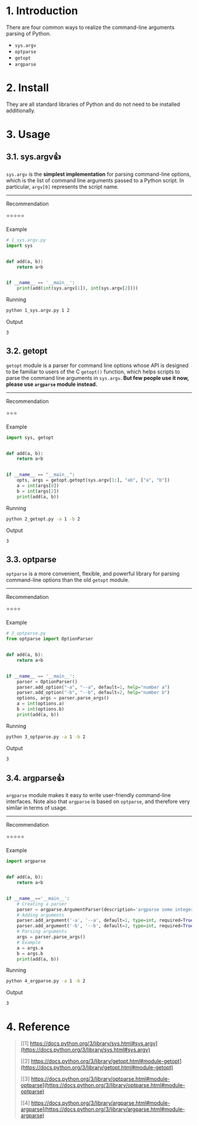 # 1. Introduction
There are four common ways to realize the command-line arguments parsing of Python.
- `sys.argv`
- `optparse`
- `getopt`
- `argparse`
# 2. Install
They are all standard libraries of Python and do not need to be installed additionally.
# 3. Usage
## 3.1. sys.argv👍
`sys.argv` is the **simplest implementation** for parsing command-line options, which is the list of command line arguments passed to a Python script. In particular, `argv[0]` represents the script name.

---
Recommendation

⭐⭐⭐⭐⭐

Example
```python
# 1_sys.argv.py
import sys


def add(a, b):
    return a+b


if __name__ == '__main__':
    print(add(int(sys.argv[1]), int(sys.argv[2])))
```
Running
```bash
python 1_sys.argv.py 1 2
```
Output
```bash
3
```
## 3.2. getopt
`getopt` module is a parser for command line options whose API is designed to be familiar to users of the C `getopt()` function, which helps scripts to parse the command line arguments in `sys.argv`. **But few people use it now, please use `argparse` module instead.**

---
Recommendation

⭐⭐⭐

Example
```python
import sys, getopt


def add(a, b):
    return a+b


if __name__ == "__main__":
    opts, args = getopt.getopt(sys.argv[1:], "ab", ["a", "b"])
    a = int(args[0])
    b = int(args[2])
    print(add(a, b))
```
Running
```bash
python 2_getopt.py -a 1 -b 2
```
Output
```bash
3
```
## 3.3. optparse
`optparse` is a more convenient, flexible, and powerful library for parsing command-line options than the old `getopt` module.

---
Recommendation

⭐⭐⭐⭐

Example
```python
# 3_optparse.py
from optparse import OptionParser


def add(a, b):
    return a+b


if __name__ == '__main__':
    parser = OptionParser()
    parser.add_option("-a", "--a", default=1, help="number a")
    parser.add_option("-b", "--b", default=2, help="number b")
    options, args = parser.parse_args()
    a = int(options.a)
    b = int(options.b)
    print(add(a, b))
```
Running
```bash
python 3_optparse.py -a 1 -b 2
```
Output
```bash
3
```
## 3.4. argparse👍
`argparse` module makes it easy to write user-friendly command-line interfaces. Note also that `argparse` is based on `optparse`, and therefore very similar in terms of usage.

---
Recommendation

⭐⭐⭐⭐⭐

Example
```python
import argparse


def add(a, b):
    return a+b


if __name__=='__main__':
    # Creating a parser
    parser = argparse.ArgumentParser(description='argparse some integers.')
    # Adding arguments
    parser.add_argument('-a', '--a', default=1, type=int, required=True, help='number a')
    parser.add_argument('-b', '--b', default=2, type=int, required=True, help='number b')
    # Parsing arguments
    args = parser.parse_args()
    # Example
    a = args.a
    b = args.b
    print(add(a, b))
```
Running
```bash
python 4_argparse.py -a 1 -b 2
```
Output
```bash
3
```
# 4. Reference
> [[1] https://docs.python.org/3/library/sys.html#sys.argv](https://docs.python.org/3/library/sys.html#sys.argv)
> 
> [[2] https://docs.python.org/3/library/getopt.html#module-getopt](https://docs.python.org/3/library/getopt.html#module-getopt)
>
> [[3] https://docs.python.org/3/library/optparse.html#module-optparse](https://docs.python.org/3/library/optparse.html#module-optparse)
>
> [[4] https://docs.python.org/3/library/argparse.html#module-argparse](https://docs.python.org/3/library/argparse.html#module-argparse)
